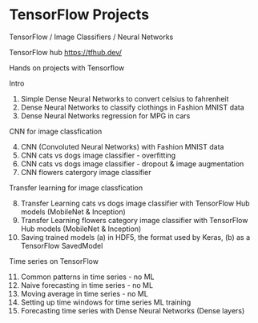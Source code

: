 # TensorFlow Projects

TensorFlow / Image Classifiers / Neural Networks

TensorFlow hub https://tfhub.dev/

Hands on projects with Tensorflow

Intro

01. Simple Dense Neural Networks to convert celsius to fahrenheit
02. Dense Neural Networks to classify clothings in Fashion MNIST data
03. Dense Neural Networks regression for MPG in cars

CNN for image classfication

04. CNN (Convoluted Neural Networks) with Fashion MNIST data
05. CNN cats vs dogs image classifier - overfitting
06. CNN cats vs dogs image classifier - dropout & image augmentation
07. CNN flowers catergory image classifier

Transfer learning for image classfication

08. Transfer Learning cats vs dogs image classifier with TensorFlow Hub models (MobileNet & Inception)
09. Transfer Learning flowers category image classifier with TensorFlow Hub models (MobileNet & Inception)
10. Saving trained models (a) in HDF5, the format used by Keras, (b) as a TensorFlow SavedModel

Time series on TensorFlow

11. Common patterns in time series   - no ML
12. Naive forecasting in time series - no ML
13. Moving average in time series    - no ML
14. Setting up time windows for time series ML training
15. Forecasting time series with Dense Neural Networks (Dense layers)
